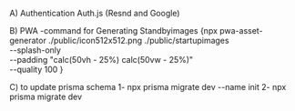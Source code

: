 
A) Authentication
Auth.js (Resnd and Google)

B) PWA
-command for Generating Standbyimages
{npx pwa-asset-generator ./public/icon512x512.png ./public/startupimages \
 --splash-only \
 --padding "calc(50vh - 25%) calc(50vw - 25%)" \
 --quality 100
}

C) to update prisma schema
1- npx prisma migrate dev --name init
2- npx prisma migrate dev

